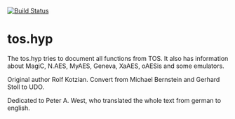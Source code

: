 [![Build Status](https://travis-ci.org/freemint/tos.hyp.svg?branch=master)](https://travis-ci.org/freemint/tos.hyp)

# tos.hyp

The tos.hyp tries to document all functions from TOS. It also has information about MagiC, N.AES, MyAES, Geneva, XaAES, oAESis and some emulators.

Original author Rolf Kotzian. Convert from Michael Bernstein and Gerhard Stoll to UDO.

Dedicated to Peter A. West, who translated the whole text from german to english.
